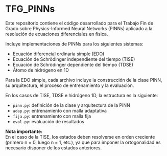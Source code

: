 # TFG_PINNs

Este repositorio contiene el código desarrollado para el Trabajo Fin de Grado sobre Physics-Informed Neural Networks (PINNs) aplicado a la resolución de ecuaciones diferenciales en física.

Incluye implementaciones de PINNs para los siguientes sistemas:
- Ecuación diferencial ordinaria simple (EDO)
- Ecuación de Schrödinger independiente del tiempo (TISE)
- Ecuación de Schrödinger dependiente del tiempo (TDSE)
- Átomo de hidrógeno en 1D

Para la EDO simple, cada archivo incluye la construcción de la clase PINN, su arquitectura, el proceso de entrenamiento y la evaluación.

En los casos de TISE, TDSE e hidrógeno 1D, la estructura es la siguiente:
- `pinn.py`: definición de la clase y arquitectura de la PINN
- `adap.py`: entrenamiento con malla adaptativa
- `fija.py`: entrenamiento con malla fija
- `eval.py`: evaluación de resultados

**Nota importante:**  
En el caso de la TISE, los estados deben resolverse en orden creciente (primero n = 0, luego n = 1, etc.), ya que para imponer la ortogonalidad es necesario disponer de los estados anteriores.
